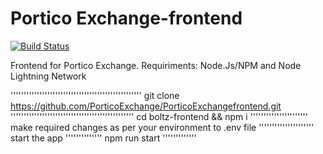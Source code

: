 # Portico Exchange-frontend

[![Build Status](https://travis-ci.org/BoltzExchange/boltz-frontend.svg?branch=master)](https://travis-ci.org/BoltzExchange/boltz-frontend)


Frontend for Portico Exchange. Requiriments: Node.Js/NPM and Node Lightning Network

''''''''''''''''''''''''''''''''''''''''''''''''''
git clone https://github.com/PorticoExchange/PorticoExchangefrontend.git
'''''''''''''''''''''''''''''''''''''''''''''''
cd boltz-frontend && npm i
''''''''''''''''''''''
make required changes as per your environment to .env file
'''''''''''''''''''''
start the app
''''''''''''''
npm run start
'''''''''''''
